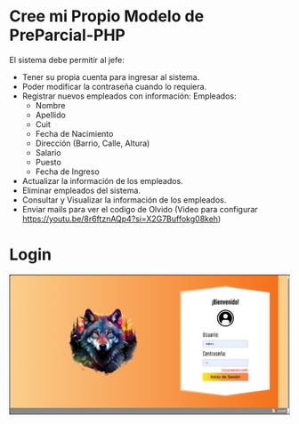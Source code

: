 # Cree mi Propio Modelo de PreParcial-PHP

El sistema debe permitir al jefe:
+ Tener su propia cuenta para ingresar al sistema.
+ Poder modificar la contraseña cuando lo requiera.
+ Registrar nuevos empleados con información:
    Empleados:
    - Nombre
    - Apellido
    - Cuit
    - Fecha de Nacimiento
    - Dirección (Barrio, Calle, Altura)
    - Salario
    - Puesto
    - Fecha de Ingreso
+ Actualizar la información de los empleados.
+ Eliminar empleados del sistema.
+ Consultar y Visualizar la información de los empleados.
+ Enviar mails para ver el codigo de Olvido (Video para configurar https://youtu.be/8r6ftznAQp4?si=X2G7Buffokg08keh)

# Login
![Esto es como quedo el Login.](Login.png)
